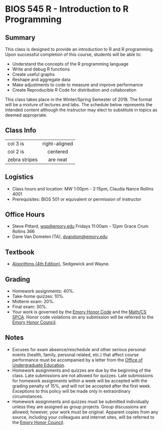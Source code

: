 # BIOS 545 R - Introduction to R Programming

## Summary

This class is designed to provide an introduction to R and R programming. Upon successful completion of this course, students will be able to:

   * Understand the concepts of the R programming language
   * Write and debug R functions
   * Create useful graphs
   * Reshape and aggregate data
   * Make adjustments to code to measure and improve performance
   * Create Reproducible R Code for distribution and collaboration 

This class takes place in the Winter/Spring Semester of 2018. The format will be a mixture of lectures and labs. The schedule below represents the intended content although the instructor may elect to substitute in topics as deemed appropriate. 

## Class Info

|               |               | 
| ------------- |:-------------:| 
| col 3 is      | right-aligned | 
| col 2 is      | centered      |   
| zebra stripes | are neat      |   

## Logistics

* Class hours and location: MW 1:00pm - 2:15pm, Claudia Nance Rollins 4001
* Prerequisites: BIOS 501 or equivalent or permission of instructor

## Office Hours

* Steve Pittard, wsp@emory.edu Fridays 11:00am - 12pm Grace Crum Rollins 366
* Dane Van Domelen (TA), dvandom@emory.edu 

## Textbook

* [Algorithms (4th Edition)](http://algs4.cs.princeton.edu), Sedgewick and Wayne.

## Grading

* Homework assignments: 40%.
* Take-home quizzes: 10%.
* Midterm exam: 20%.
* Final exam: 30%.
* Your work is governed by the [Emory Honor Code](http://catalog.college.emory.edu/academic/policy/honor_code.html) and the [Math/CS SPCA](http://mathcs.emory.edu/spca.php). Honor code violations on any submission will be referred to the [Emory Honor Council](http://college.emory.edu/home/academic/honor-council/).

## Notes

* Excuses for exam absence/reschedule and other serious personal events (health, family, personal related, etc.) that affect course performance must be accompanied by a letter from the [Office of Undergraduate Education](http://college.emory.edu/home/administration/office/undergraduate/).
* Homework assignments and quizzes are due by the beginning of the class. Late submissions are not allowed for quizzes.  Late submissions for homework assignments within a week will be accepted with the grading penalty of 15%, and will not be accepted after the first week. Exceptions to this policy will be made only in extraordinary circumstances.
* Homework assignments and quizzes must be submitted individually unless they are assigned as group projects. Group discussions are allowed; however, your work must be original. Apparent copies from any source, including your colleagues and internet sites, will be referred to the [Emory Honor Council](http://college.emory.edu/home/academic/honor-council/).
